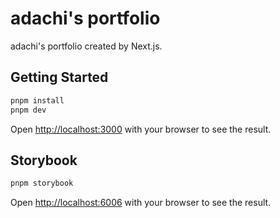 # adachi's portfolio

adachi's portfolio created by Next.js.

## Getting Started

```bash
pnpm install
pnpm dev
```

Open [http://localhost:3000](http://localhost:3000) with your browser to see the result.

## Storybook

```bash
pnpm storybook
```

Open [http://localhost:6006](http://localhost:6006) with your browser to see the result.
